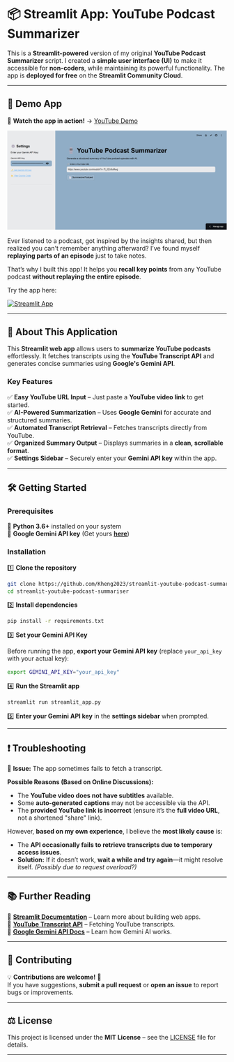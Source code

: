 # 📦 Streamlit App: YouTube Podcast Summarizer  

This is a **Streamlit-powered** version of my original **YouTube Podcast Summarizer** script. I created a **simple user interface (UI)** to make it accessible for **non-coders**, while maintaining its powerful functionality. The app is **deployed for free** on the **Streamlit Community Cloud**.  

---

## 🚀 Demo App  

🎥 **Watch the app in action!** → [YouTube Demo](https://youtu.be/FR1GI0wqvqY)  

![streamlit-youtube-podcast-summarizer.gif](streamlit-youtube-podcast-summarizer.gif)

Ever listened to a podcast, got inspired by the insights shared, but then realized you can't remember anything afterward? I’ve found myself **replaying parts of an episode** just to take notes.  

That’s why I built this app! It helps you **recall key points** from any YouTube podcast **without replaying the entire episode**.  

Try the app here:  

[![Streamlit App](https://static.streamlit.io/badges/streamlit_badge_black_white.svg)](https://youtube-podcast-summarizer.streamlit.app/)  

---

## 🎯 About This Application  

This **Streamlit web app** allows users to **summarize YouTube podcasts** effortlessly. It fetches transcripts using the **YouTube Transcript API** and generates concise summaries using **Google's Gemini API**.  

### **Key Features**  
✅ **Easy YouTube URL Input** – Just paste a **YouTube video link** to get started.  
✅ **AI-Powered Summarization** – Uses **Google Gemini** for accurate and structured summaries.  
✅ **Automated Transcript Retrieval** – Fetches transcripts directly from YouTube.  
✅ **Organized Summary Output** – Displays summaries in a **clean, scrollable format**.  
✅ **Settings Sidebar** – Securely enter your **Gemini API key** within the app.  

---

## 🛠️ Getting Started  

### **Prerequisites**  

🔹 **Python 3.6+** installed on your system  
🔹 **Google Gemini API key** (Get yours **[here](https://ai.google.dev/)**)  

### **Installation**  

1️⃣ **Clone the repository**  

```bash
git clone https://github.com/Kheng2023/streamlit-youtube-podcast-summariser.git
cd streamlit-youtube-podcast-summariser
```

2️⃣ **Install dependencies**  

```bash
pip install -r requirements.txt
```

3️⃣ **Set your Gemini API Key**  

Before running the app, **export your Gemini API key** (replace `your_api_key` with your actual key):  

```bash
export GEMINI_API_KEY="your_api_key"
```

4️⃣ **Run the Streamlit app**  

```bash
streamlit run streamlit_app.py
```

5️⃣ **Enter your Gemini API key** in the **settings sidebar** when prompted.  

---

## ❗ Troubleshooting  

🔹 **Issue:** The app sometimes fails to fetch a transcript.  

**Possible Reasons (Based on Online Discussions):**  
- The **YouTube video does not have subtitles** available.  
- Some **auto-generated captions** may not be accessible via the API.  
- The **provided YouTube link is incorrect** (ensure it’s the **full video URL**, not a shortened "share" link).  

However, **based on my own experience**, I believe the **most likely cause** is:  
- The **API occasionally fails to retrieve transcripts due to temporary access issues**.  
- **Solution:** If it doesn’t work, **wait a while and try again**—it might resolve itself. *(Possibly due to request overload?)*

---

## 📚 Further Reading  

📌 **[Streamlit Documentation](https://docs.streamlit.io/)** – Learn more about building web apps.  
📌 **[YouTube Transcript API](https://github.com/jdepoix/youtube-transcript-api)** – Fetching YouTube transcripts.  
📌 **[Google Gemini API Docs](https://ai.google.dev/gemini-api/docs/)** – Learn how Gemini AI works.  

---

## 🤝 Contributing  

💡 **Contributions are welcome!** 🚀  
If you have suggestions, **submit a pull request** or **open an issue** to report bugs or improvements.  

---

## ⚖️ License  

This project is licensed under the **MIT License** – see the [LICENSE](LICENSE) file for details.  

---
